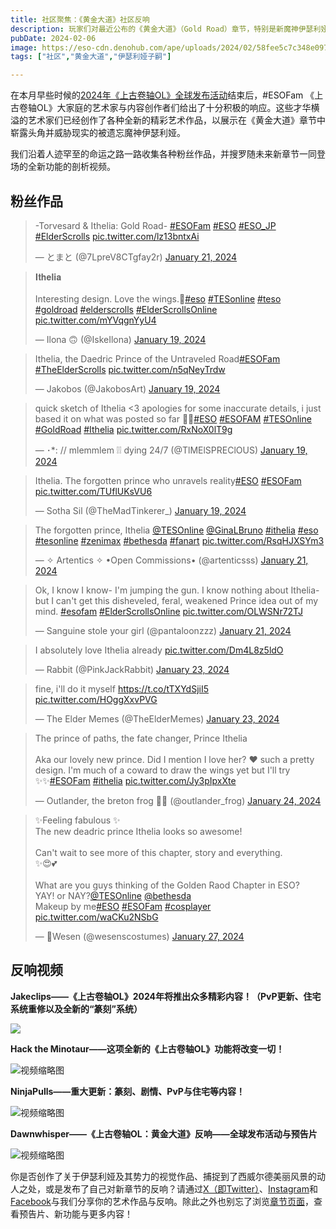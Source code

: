 ```yaml
---
title: 社区聚焦：《黄金大道》社区反响
description: 玩家们对最近公布的《黄金大道》（Gold Road）章节，特别是新魔神伊瑟利娅反响非常热烈。请在下方观看他们为此创作的各种粉丝作品与反响视频。
pubDate: 2024-02-06
image: https://eso-cdn.denohub.com/ape/uploads/2024/02/58fee5c7c348e097166ff46a976dbb07.jpg
tags: ["社区","黄金大道","伊瑟利娅子嗣"]

---
```


在本月早些时候的[2024年《上古卷轴OL》全球发布活动](/news/post/65399)结束后，#ESOFam
《上古卷轴OL》大家庭的艺术家与内容创作者们给出了十分积极的响应。这些才华横溢的艺术家们已经创作了各种全新的精彩艺术作品，以展示在《黄金大道》章节中崭露头角并威胁现实的被遗忘魔神伊瑟利娅。

我们沿着人迹罕至的命运之路一路收集各种粉丝作品，并搜罗随未来新章节一同登场的全新功能的剖析视频。

## 粉丝作品

> -Torvesard & Ithelia: Gold Road- [#ESOFam](https://twitter.com/hashtag/ESOFam?src=hash&ref_src=twsrc%5Etfw)
> [#ESO](https://twitter.com/hashtag/ESO?src=hash&ref_src=twsrc%5Etfw)
> [#ESO\_JP](https://twitter.com/hashtag/ESO_JP?src=hash&ref_src=twsrc%5Etfw)
> [#ElderScrolls](https://twitter.com/hashtag/ElderScrolls?src=hash&ref_src=twsrc%5Etfw)
> [pic.twitter.com/lz13bntxAi](https://t.co/lz13bntxAi)
>
> — とまと (@7LpreV8CTgfay2r)
> [January 21, 2024](https://twitter.com/7LpreV8CTgfay2r/status/1749033236431585342?ref_src=twsrc%5Etfw)

> 𝐈𝐭𝐡𝐞𝐥𝐢𝐚\
> \
> Interesting design. Love the wings.💎[#eso](https://twitter.com/hashtag/eso?src=hash&ref_src=twsrc%5Etfw)
> [#TESonline](https://twitter.com/hashtag/TESonline?src=hash&ref_src=twsrc%5Etfw)
> [#teso](https://twitter.com/hashtag/teso?src=hash&ref_src=twsrc%5Etfw)
> [#goldroad](https://twitter.com/hashtag/goldroad?src=hash&ref_src=twsrc%5Etfw)
> [#elderscrolls](https://twitter.com/hashtag/elderscrolls?src=hash&ref_src=twsrc%5Etfw)
> [#ElderScrollsOnline](https://twitter.com/hashtag/ElderScrollsOnline?src=hash&ref_src=twsrc%5Etfw)
> [pic.twitter.com/mYVqgnYyU4](https://t.co/mYVqgnYyU4)
>
> — Ilona 🙃 (@IskeIlona)
> [January 19, 2024](https://twitter.com/IskeIlona/status/1748299593819865430?ref_src=twsrc%5Etfw)

> Ithelia, the Daedric Prince of the Untraveled
> Road[#ESOFam](https://twitter.com/hashtag/ESOFam?src=hash&ref_src=twsrc%5Etfw)
> [#TheElderScrolls](https://twitter.com/hashtag/TheElderScrolls?src=hash&ref_src=twsrc%5Etfw)
> [pic.twitter.com/n5qNeyTrdw](https://t.co/n5qNeyTrdw)
>
> — Jakobos (@JakobosArt)
> [January 19, 2024](https://twitter.com/JakobosArt/status/1748369217446166891?ref_src=twsrc%5Etfw)

> quick sketch of Ithelia <3 apologies for some inaccurate details, i just based it on what was posted so far
> 🥹🥹[#ESO](https://twitter.com/hashtag/ESO?src=hash&ref_src=twsrc%5Etfw)
> [#ESOFAM](https://twitter.com/hashtag/ESOFAM?src=hash&ref_src=twsrc%5Etfw)
> [#TESOnline](https://twitter.com/hashtag/TESOnline?src=hash&ref_src=twsrc%5Etfw)
> [#GoldRoad](https://twitter.com/hashtag/GoldRoad?src=hash&ref_src=twsrc%5Etfw)
> [#Ithelia](https://twitter.com/hashtag/Ithelia?src=hash&ref_src=twsrc%5Etfw)
> [pic.twitter.com/RxNoX0lT9g](https://t.co/RxNoX0lT9g)
>
> — ･\*: // mlemmlem ❕❕ dying 24/7 (@TlMElSPREClOUS)
> [January 19, 2024](https://twitter.com/TlMElSPREClOUS/status/1748214808728727987?ref_src=twsrc%5Etfw)

> Ithelia. The forgotten prince who unravels reality[#ESO](https://twitter.com/hashtag/ESO?src=hash&ref_src=twsrc%5Etfw)
> [#ESOFam](https://twitter.com/hashtag/ESOFam?src=hash&ref_src=twsrc%5Etfw)
> [pic.twitter.com/TUflUKsVU6](https://t.co/TUflUKsVU6)
>
> — Sotha Sil (@TheMadTinkerer\_)
> [January 19, 2024](https://twitter.com/TheMadTinkerer_/status/1748412108834771211?ref_src=twsrc%5Etfw)

> The forgotten prince, Ithelia [@TESOnline](https://twitter.com/TESOnline?ref_src=twsrc%5Etfw)
> [@GinaLBruno](https://twitter.com/GinaLBruno?ref_src=twsrc%5Etfw)
> [#ithelia](https://twitter.com/hashtag/ithelia?src=hash&ref_src=twsrc%5Etfw)
> [#eso](https://twitter.com/hashtag/eso?src=hash&ref_src=twsrc%5Etfw)
> [#tesonline](https://twitter.com/hashtag/tesonline?src=hash&ref_src=twsrc%5Etfw)
> [#zenimax](https://twitter.com/hashtag/zenimax?src=hash&ref_src=twsrc%5Etfw)
> [#bethesda](https://twitter.com/hashtag/bethesda?src=hash&ref_src=twsrc%5Etfw)
> [#fanart](https://twitter.com/hashtag/fanart?src=hash&ref_src=twsrc%5Etfw)
> [pic.twitter.com/RsqHJXSYm3](https://t.co/RsqHJXSYm3)
>
> — ✧ Artentics ✧ •Open Commissions• (@artenticsss)
> [January 21, 2024](https://twitter.com/artenticsss/status/1749147073356657086?ref_src=twsrc%5Etfw)

> Ok, I know I know- I'm jumping the gun. I know nothing about Ithelia- but I can't get this disheveled, feral, weakened
> Prince idea out of my mind. [#esofam](https://twitter.com/hashtag/esofam?src=hash&ref_src=twsrc%5Etfw)
> [#ElderScrollsOnline](https://twitter.com/hashtag/ElderScrollsOnline?src=hash&ref_src=twsrc%5Etfw)
> [pic.twitter.com/OLWSNr72TJ](https://t.co/OLWSNr72TJ)
>
> — Sanguine stole your girl (@pantaloonzzz)
> [January 21, 2024](https://twitter.com/pantaloonzzz/status/1749122515744817532?ref_src=twsrc%5Etfw)

> I absolutely love Ithelia already [pic.twitter.com/Dm4L8z5ldO](https://t.co/Dm4L8z5ldO)
>
> — Rabbit (@PinkJackRabbit)
> [January 23, 2024](https://twitter.com/PinkJackRabbit/status/1749594747294167119?ref_src=twsrc%5Etfw)

> fine, i'll do it myself <https://t.co/tTXYdSjiI5> [pic.twitter.com/HOggXxvPVG](https://t.co/HOggXxvPVG)
>
> — The Elder Memes (@TheElderMemes)
> [January 23, 2024](https://twitter.com/TheElderMemes/status/1749840013339095364?ref_src=twsrc%5Etfw)

> The prince of paths, the fate changer, Prince Ithelia\
> \
> Aka our lovely new prince. Did I mention I love her? ❤️ such a pretty design. I'm much of a coward to draw the wings
> yet but I'll try ✨️✨️[#ESOFam](https://twitter.com/hashtag/ESOFam?src=hash&ref_src=twsrc%5Etfw)
> [#ithelia](https://twitter.com/hashtag/ithelia?src=hash&ref_src=twsrc%5Etfw)
> [pic.twitter.com/Jy3pIpxXte](https://t.co/Jy3pIpxXte)
>
> — Outlander, the breton frog 🐸✨ (@outlander\_frog)
> [January 24, 2024](https://twitter.com/outlander_frog/status/1750253700428226766?ref_src=twsrc%5Etfw)

> ✨Feeling fabulous ✨\
> The new deadric prince Ithelia looks so awesome!\
> \
> Can't wait to see more of this chapter, story and everything.\
> ✨😍💕\
> \
> What are you guys thinking of the Golden Raod Chapter in ESO?\
> YAY! or NAY?[@TESOnline](https://twitter.com/TESOnline?ref_src=twsrc%5Etfw)
> [@bethesda](https://twitter.com/bethesda?ref_src=twsrc%5Etfw)\
> Makeup by me[#ESO](https://twitter.com/hashtag/ESO?src=hash&ref_src=twsrc%5Etfw)
> [#ESOFam](https://twitter.com/hashtag/ESOFam?src=hash&ref_src=twsrc%5Etfw)
> [#cosplayer](https://twitter.com/hashtag/cosplayer?src=hash&ref_src=twsrc%5Etfw)
> [pic.twitter.com/waCKu2NSbG](https://t.co/waCKu2NSbG)
>
> — 🌸Wesen (@wesenscostumes)
> [January 27, 2024](https://twitter.com/wesenscostumes/status/1751283680255857002?ref_src=twsrc%5Etfw)

## 反响视频

**Jakeclips——《上古卷轴OL》2024年将推出众多精彩内容！（PvP更新、住宅系统重修以及全新的“篆刻”系统）**

![](https://eso-cdn.denohub.com/ape/uploads/2024/02/669334e2cfbe7257a9b85431e675091f.jpg)

**Hack the Minotaur——这项全新的《上古卷轴OL》功能将改变一切！**

![视频缩略图](https://i.ytimg.com/vi/CfAYWwuRuQY/maxresdefault.jpg)

**NinjaPulls——重大更新：篆刻、剧情、PvP与住宅等内容！**

![视频缩略图](https://i.ytimg.com/vi/zOjtU24Yp-A/maxresdefault.jpg)

**Dawnwhisper——《上古卷轴OL：黄金大道》反响——全球发布活动与预告片**

![视频缩略图](https://i.ytimg.com/vi/-dBLZjUp2bc/maxresdefault.jpg)

你是否创作了关于伊瑟利娅及其势力的视觉作品、捕捉到了西威尔德美丽风景的动人之处，或是发布了自己对新章节的反响？请通过[X（即Twitter）](https://twitter.com/TESOnline)、[Instagram](https://www.instagram.com/elderscrollsonline/)和[Facebook](https://www.facebook.com/elderscrollsonline)与我们分享你的艺术作品与反响。除此之外也别忘了浏览[章节页面](https://www.elderscrollsonline.com/cn/goldroad)，查看预告片、新功能与更多内容！
